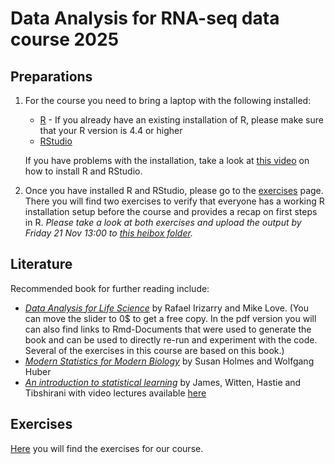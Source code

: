 # Data Analysis for RNA-seq data course 2025

## Preparations
1. For the course you need to bring a laptop with the following installed:
	- [R](https://cran.r-project.org/) - If you already have an existing installation of R, please make sure that your R version is 4.4 or higher
	- [RStudio](https://posit.co/products/open-source/rstudio/)
  
	If you have problems with the installation, take a look at [this video](https://www.youtube.com/watch?v=p8F_wreHTzw) on how to install R and RStudio.

2. Once you have installed R and RStudio, please go to the [exercises](exercises/) page. There you will find two exercises to verify that everyone has a working R installation setup before the course and provides a recap on first steps in R. *Please take a look at both exercises and upload the output by Friday 21 Nov 13:00 to [this heibox folder](https://heibox.uni-heidelberg.de/u/d/3fc775beeacb4bcba12b/).*

## Literature
Recommended book for further reading include:
- [*Data Analysis for Life Science*](https://leanpub.com/dataanalysisforthelifesciences) by Rafael Irizarry and Mike Love. (You can move the slider to 0$ to get a free copy. In the pdf version you will can also find links to Rmd-Documents that were used to generate the book and can be used to directly re-run and experiment with the code. Several of the exercises in this course are based on this book.)
- [*Modern Statistics for Modern Biology*](https://www.huber.embl.de/msmb/) by Susan Holmes and Wolfgang Huber
- [*An introduction to statistical learning*](https://www.statlearning.com/) by James, Witten, Hastie and Tibshirani with video lectures available [here](https://www.youtube.com/playlist?list=PLOg0ngHtcqbPTlZzRHA2ocQZqB1D_qZ5V)

## Exercises
[Here](exercises/) you will find the exercises for our course.
